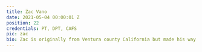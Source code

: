 ```yaml
---
title: Zac Vano
date: 2021-05-04 00:00:01 Z
position: 22
credentials: PT, DPT, CAFS
pic: zac
bio: Zac is originally from Ventura county California but made his way down to San Diego to attend San Diego State University where he earned his bachelor’s degree in kinesiology as well as a minor in psychology. He then attended the University of Saint Augustine for Health Sciences where he obtained his Doctorate in Physical Therapy. Zac originally became interested in physical therapy in high school after suffering a shoulder injury while playing baseball. He was able to rehab his shoulder and found a passion for the healing capacity of the human body through movement. He is interested in sports and athletics and likes to focus on the body as a whole while providing his treatments. In his spare time Zac enjoys going to the beach, golfing, hiking, cooking and traveling.
---
```

